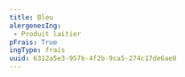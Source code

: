```yaml
---
title: Bleu
alergenesIng:
 - Produit laitier
pFrais: True
ingType: frais
uuid: 6312a5e3-957b-4f2b-9ca5-274c17de6ae8
---
```

